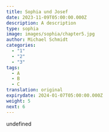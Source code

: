 ```yaml
---
title: Sophia und Josef
date: 2023-11-09T05:00:00.000Z
description: A description
type: sophia
image: images/sophia/chapter5.jpg
author: Michael Schmidt
categories:
  - "1"
  - "2"
  - "3"
tags:
  - A
  - B
  - C
translation: original
expirydate: 2024-01-07T05:00:00.000Z
weight: 5
next: 6
---
```

undefined